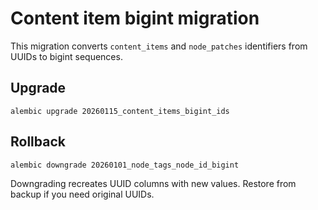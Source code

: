 # Content item bigint migration

This migration converts `content_items` and `node_patches` identifiers from UUIDs to bigint sequences.

## Upgrade

```
alembic upgrade 20260115_content_items_bigint_ids
```

## Rollback

```
alembic downgrade 20260101_node_tags_node_id_bigint
```

Downgrading recreates UUID columns with new values. Restore from backup if you need original UUIDs.
